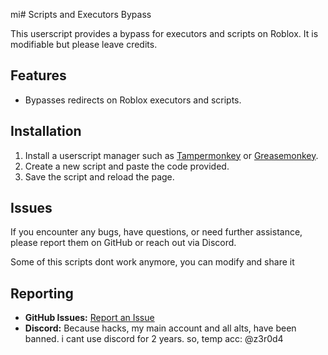 mi# Scripts and Executors Bypass

This userscript provides a bypass for executors and scripts on Roblox. It is modifiable but please leave credits.

## Features
- Bypasses redirects on Roblox executors and scripts.

## Installation
1. Install a userscript manager such as [Tampermonkey](https://www.tampermonkey.net/) or [Greasemonkey](https://www.greasespot.net/).
2. Create a new script and paste the code provided.
3. Save the script and reload the page.

## Issues
If you encounter any bugs, have questions, or need further assistance, please report them on GitHub or reach out via Discord.

Some of this scripts dont work anymore, you can modify and share it

## Reporting
- **GitHub Issues:** [Report an Issue](https://github.com/perritoelpro32/pandadeveolpment-bypass/issues)
- **Discord:** Because hacks, my main account and all alts, have been banned. i cant use discord for 2 years. so, temp acc: @z3r0d4
